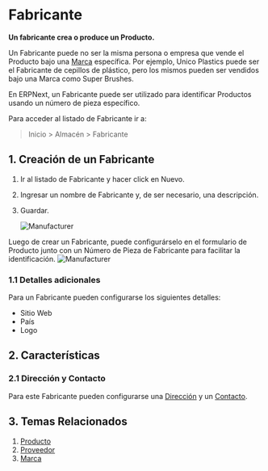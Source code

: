 <!-- add-breadcrumbs -->
# Fabricante

**Un fabricante crea o produce un Producto.**

Un Fabricante puede no ser la misma persona o empresa que vende el Producto bajo una [Marca](/docs/user/manual/es/selling/brand) específica. Por ejemplo, Unico Plastics puede ser el Fabricante de cepillos de plástico, pero los mismos pueden ser vendidos bajo una Marca como Super Brushes.

En ERPNext, un Fabricante puede ser utilizado para identificar Productos usando un número de pieza específico. 

Para acceder al listado de Fabricante ir a:
> Inicio > Almacén > Fabricante

## 1. Creación de un Fabricante
1. Ir al listado de Fabricante y hacer click en Nuevo.
2. Ingresar un nombre de Fabricante y, de ser necesario, una descripción.
3. Guardar.

    ![Manufacturer](/docs/assets/img/stock/manufacturer.png)

Luego de crear un Fabricante, puede configurárselo en el formulario de Producto junto con un Número de Pieza de Fabricante para facilitar la identificación.
![Manufacturer](/docs/assets/img/stock/manufacturer-part.png)

### 1.1 Detalles adicionales
Para un Fabricante pueden configurarse los siguientes detalles:

* Sitio Web
* País
* Logo

## 2. Características
### 2.1 Dirección y Contacto

Para este Fabricante pueden configurarse una [Dirección](/docs/user/manual/es/CRM/address) y un [Contacto](/docs/user/manual/es/CRM/contact). 

## 3. Temas Relacionados
1. [Producto](/docs/user/manual/es/stock/item)
1. [Proveedor](/docs/user/manual/es/buying/supplier)
1. [Marca](/docs/user/manual/es/selling/brand)
